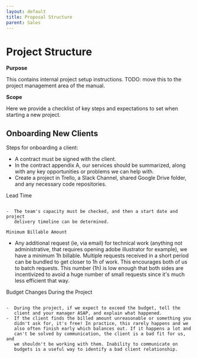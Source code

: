 ```yaml
---
layout: default
title: Proposal Structure
parent: Sales
---
```


# Project Structure


**Purpose**

This contains internal project setup instructions. TODO: move this to the project management area of the manual.

**Scope**

Here we provide a checklist of key steps and expectations to set when starting a new project.

Onboarding New Clients
----------------------

Steps for onboarding a client:

-  A contract must be signed with the client.
-  In the contract appendix A, our services should be summarized, along
   with any key opportunities or problems we can help with.
-  Create a project in Trello, a Slack Channel, shared Google Drive folder, and any necessary code
   repositories.


Lead Time
~~~~~~~~~

-  The team's capacity must be checked, and then a start date and project
   delivery timeline can be determined.

Minimum Billable Amount
~~~~~~~~~~~~~~~~~~~~~~~

-  Any additional request (ie, via email) for technical work (anything
   not administrative, that requires opening adobe illustrator for
   example), we have a minimum 1h billable. Multiple requests received
   in a short period can be bundled to get closer to 1h of work. This
   encourages both of us to batch requests. This number (1h) is low
   enough that both sides are incentivized to avoid a huge number of
   small requests since it's much less efficient that way.

Budget Changes During the Project
~~~~~~~~~~~~~~~~~~~~~~~~~~~~~~~~~

-  During the project, if we expect to exceed the budget, tell the
   client and your manager ASAP, and explain what happened.
-  If the client finds the billed amount unreasonable or something you
   didn't ask for, it's free! In practice, this rarely happens and we
   also often finish early which balances out. If it happens a lot and
   can't be solved by communication, the client is a bad fit for us, and
   we shouldn't be working with them. Inability to communicate on
   budgets is a useful way to identify a bad client relationship.
